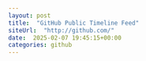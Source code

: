 ```yaml
---
layout: post
title:  "GitHub Public Timeline Feed"
siteUrl:  "http://github.com/"
date:  2025-02-07 19:45:15+00:00
categories: github
---
```

